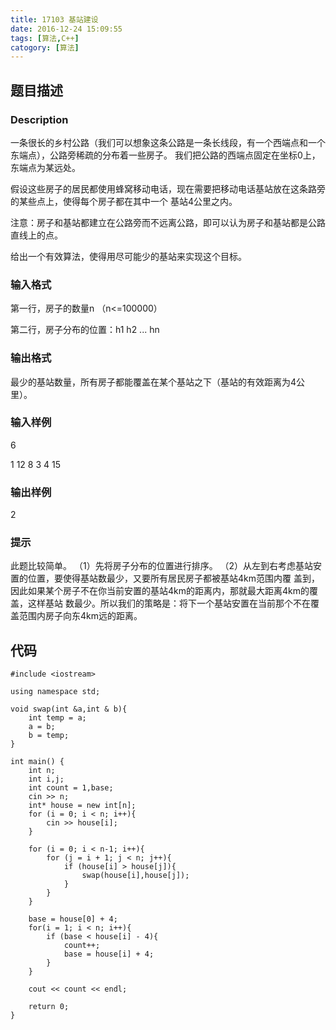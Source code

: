 ```yaml
---
title: 17103 基站建设
date: 2016-12-24 15:09:55
tags: [算法,C++]
catogory: [算法]
---
```


## 题目描述



### Description

一条很长的乡村公路（我们可以想象这条公路是一条长线段，有一个西端点和一个东端点），公路旁稀疏的分布着一些房子。
我们把公路的西端点固定在坐标0上，东端点为某远处。

假设这些房子的居民都使用蜂窝移动电话，现在需要把移动电话基站放在这条路旁的某些点上，使得每个房子都在其中一个
基站4公里之内。

注意：房子和基站都建立在公路旁而不远离公路，即可以认为房子和基站都是公路直线上的点。

给出一个有效算法，使得用尽可能少的基站来实现这个目标。

### 输入格式

第一行，房子的数量n （n<=100000）

第二行，房子分布的位置：h1 h2 ... hn

### 输出格式

最少的基站数量，所有房子都能覆盖在某个基站之下（基站的有效距离为4公里）。

### 输入样例

6

1 12 8 3 4 15

### 输出样例

2

### 提示

此题比较简单。
（1）先将房子分布的位置进行排序。
（2）从左到右考虑基站安置的位置，要使得基站数最少，又要所有居民房子都被基站4km范围内覆
盖到，因此如果某个房子不在你当前安置的基站4km的距离内，那就最大距离4km的覆盖，这样基站
数最少。所以我们的策略是：将下一个基站安置在当前那个不在覆盖范围内房子向东4km远的距离。


## 代码

```
#include <iostream>

using namespace std;

void swap(int &a,int & b){
    int temp = a;
    a = b;
    b = temp;
}

int main() {
    int n;
    int i,j;
    int count = 1,base;
    cin >> n;
    int* house = new int[n];
    for (i = 0; i < n; i++){
        cin >> house[i];
    }

    for (i = 0; i < n-1; i++){
        for (j = i + 1; j < n; j++){
            if (house[i] > house[j]){
                swap(house[i],house[j]);
            }
        }
    }

    base = house[0] + 4;
    for(i = 1; i < n; i++){
        if (base < house[i] - 4){
            count++;
            base = house[i] + 4;
        }
    }

    cout << count << endl;

    return 0;
}
```
